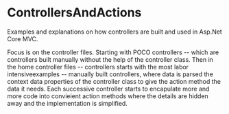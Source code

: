 # ControllersAndActions
Examples and explanations on how controllers are built and used in Asp.Net Core MVC.

Focus is on the controller files. Starting with POCO controllers -- which are controllers built manually without the help of the 
controller class. Then in the home controller files -- controllers starts with the most labor intensiveexamples --  manually built
controllers, where data is parsed the context data properties of the controller class to give the action method the data it needs.
Each successive controller starts to encapulate more and more code into convieient action methods where the details are hidden away
and the implementation is simplified.
